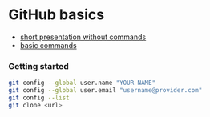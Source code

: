 # GitHub basics

* [short presentation without commands](https://guides.github.com/activities/hello-world/)
* [basic commands](https://gist.github.com/arttuladhar/5887559)

### Getting started

```bash
git config --global user.name "YOUR NAME"  
git config --global user.email "username@provider.com"  
git config --list  
git clone <url>
```
